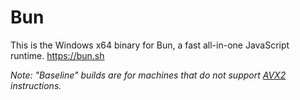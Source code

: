 # Bun

This is the Windows x64 binary for Bun, a fast all-in-one JavaScript runtime. https://bun.sh

_Note: "Baseline" builds are for machines that do not support [AVX2](https://en.wikipedia.org/wiki/Advanced_Vector_Extensions) instructions._
